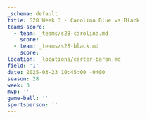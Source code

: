 ```yaml
---
_schema: default
title: S28 Week 3 - Carolina Blue vs Black
teams-score:
  - team: _teams/s28-carolina.md
    score:
  - team: _teams/s28-black.md
    score:
location: _locations/carter-baron.md
field: '1'
date: 2025-03-23 10:45:00 -0400
season: 28
week: 3
mvp: ''
game-ball: ''
sportsperson: ''
---
```

